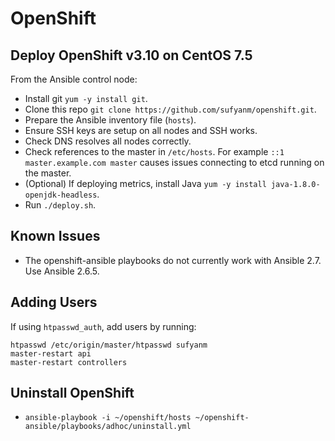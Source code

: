 # OpenShift

## Deploy OpenShift v3.10 on CentOS 7.5

From the Ansible control node:

* Install git `yum -y install git`.
* Clone this repo `git clone https://github.com/sufyanm/openshift.git`.
* Prepare the Ansible inventory file (`hosts`).
* Ensure SSH keys are setup on all nodes and SSH works.
* Check DNS resolves all nodes correctly.
* Check references to the master in `/etc/hosts`. For example `::1 master.example.com master` causes issues connecting to etcd running on the master.
* (Optional) If deploying metrics, install Java `yum -y install java-1.8.0-openjdk-headless`.
* Run `./deploy.sh`.

## Known Issues

* The openshift-ansible playbooks do not currently work with Ansible 2.7. Use Ansible 2.6.5.

## Adding Users

If using `htpasswd_auth`, add users by running:

```
htpasswd /etc/origin/master/htpasswd sufyanm
master-restart api
master-restart controllers
```

## Uninstall OpenShift

* `ansible-playbook -i ~/openshift/hosts ~/openshift-ansible/playbooks/adhoc/uninstall.yml`
